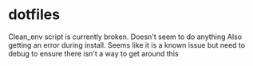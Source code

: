 # dotfiles


Clean_env script is currently broken. Doesn't seem to do anything
Also getting an error during install. Seems like it is a known issue but need to debug to ensure there isn't a way to get around this
